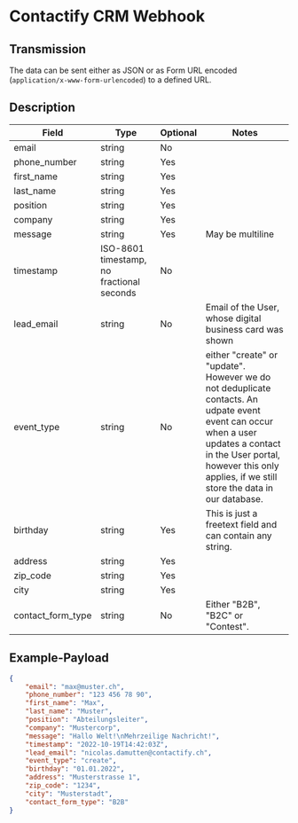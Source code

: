# Contactify CRM Webhook

## Transmission

The data can be sent either as JSON or as Form URL encoded (`application/x-www-form-urlencoded`) to a defined URL.

## Description

Field | Type | Optional | Notes
--- | --- | --- | ---
email | string | No |
phone_number | string | Yes |
first_name | string | Yes |
last_name | string | Yes |
position | string | Yes |
company | string | Yes |
message | string | Yes | May be multiline
timestamp | ISO-8601 timestamp, no fractional seconds | No |
lead_email | string | No | Email of the User, whose digital business card was shown
event_type | string | No | either "create" or "update". However we do not deduplicate contacts. An udpate event event can occur when a user updates a contact in the User portal, however this only applies, if we still store the data in our database.
birthday | string | Yes | This is just a freetext field and can contain any string.
address | string | Yes |
zip_code | string | Yes |
city | string | Yes |
contact_form_type | string | No | Either "B2B", "B2C" or "Contest".

## Example-Payload
```json
{
    "email": "max@muster.ch",
    "phone_number": "123 456 78 90",
    "first_name": "Max",
    "last_name": "Muster",
    "position": "Abteilungsleiter",
    "company": "Mustercorp",
    "message": "Hallo Welt!\nMehrzeilige Nachricht!",
    "timestamp": "2022-10-19T14:42:03Z",
    "lead_email": "nicolas.damutten@contactify.ch",
    "event_type": "create",
    "birthday": "01.01.2022",
    "address": "Musterstrasse 1",
    "zip_code": "1234",
    "city": "Musterstadt",
    "contact_form_type": "B2B"
}
```